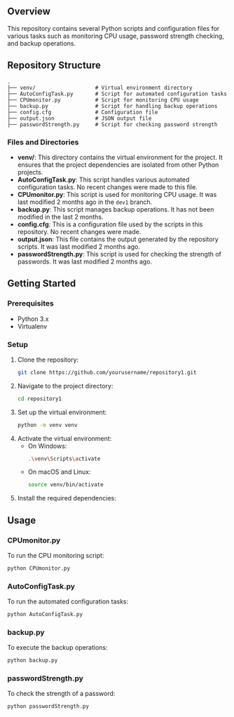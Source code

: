 
## Overview
This repository contains several Python scripts and configuration files for various tasks such as monitoring CPU usage, password strength checking, and backup operations.

## Repository Structure

```
.
├── venv/                   # Virtual environment directory
├── AutoConfigTask.py       # Script for automated configuration tasks
├── CPUmonitor.py           # Script for monitoring CPU usage
├── backup.py               # Script for handling backup operations
├── config.cfg              # Configuration file
├── output.json             # JSON output file
├── passwordStrength.py     # Script for checking password strength
```

### Files and Directories

- **venv/**: This directory contains the virtual environment for the project. It ensures that the project dependencies are isolated from other Python projects.
- **AutoConfigTask.py**: This script handles various automated configuration tasks. No recent changes were made to this file.
- **CPUmonitor.py**: This script is used for monitoring CPU usage. It was last modified 2 months ago in the `dev1` branch.
- **backup.py**: This script manages backup operations. It has not been modified in the last 2 months.
- **config.cfg**: This is a configuration file used by the scripts in this repository. No recent changes were made.
- **output.json**: This file contains the output generated by the repository scripts. It was last modified 2 months ago.
- **passwordStrength.py**: This script is used for checking the strength of passwords. It was last modified 2 months ago.

## Getting Started

### Prerequisites
- Python 3.x
- Virtualenv

### Setup

1. Clone the repository:
    ```sh
    git clone https://github.com/yourusername/repository1.git
    ```
2. Navigate to the project directory:
    ```sh
    cd repository1
    ```
3. Set up the virtual environment:
    ```sh
    python -m venv venv
    ```
4. Activate the virtual environment:
    - On Windows:
        ```sh
        .\venv\Scripts\activate
        ```
    - On macOS and Linux:
        ```sh
        source venv/bin/activate
        ```
5. Install the required dependencies:


## Usage

### CPUmonitor.py
To run the CPU monitoring script:
```sh
python CPUmonitor.py
```

### AutoConfigTask.py
To run the automated configuration tasks:
```sh
python AutoConfigTask.py
```

### backup.py
To execute the backup operations:
```sh
python backup.py
```

### passwordStrength.py
To check the strength of a password:
```sh
python passwordStrength.py
```
